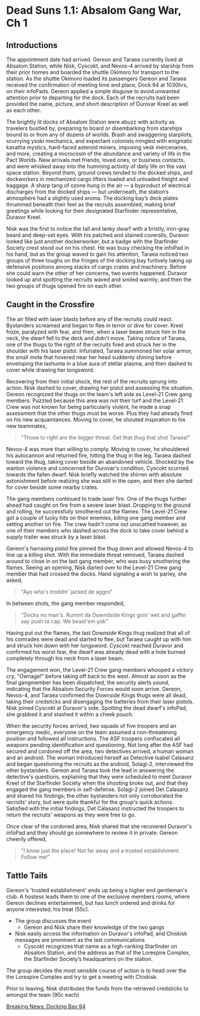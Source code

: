 # Dead Suns 1.1: Absalom Gang War, Ch 1

## Introductions

The appointment date had arrived. Gereon and Taraea currently lived at Absalom Station, while Nisk, Cyscokt, and Nevos-4 arrived by starship from their prior homes and boarded the shuttle Okimoro for transport to the station. As the shuttle Okimoro loaded its passengers Gereon and Taraea received the confirmation of meeting time and place, Dock 94 at 1030hrs, on their infoPads. Gereon applied a simple disguise to avoid unwanted attention prior to departing for the dock. Each of the recruits had been provided the name, picture, and short description of Durovar Kreel as well as each other.

The brightly lit docks of Absalom Station were abuzz with activity as travelers bustled by, preparing to board or disembarking from starships bound to or from any of dozens of worlds. Brash and swaggering starpilots, scurrying ysoki mechanics, and expectant colonists mingled with enigmatic kasatha mystics, hard-faced asteroid miners, imposing vesk mercenaries, and more, creating a microcosm of the abundance and variety of life in the Pact Worlds. New arrivals met friends, loved ones, or business contacts, and were whisked away into the humming activity of daily life on the vast space station. Beyond them, ground crews tended to the docked ships, and dockworkers in mechanized cargo lifters loaded and unloaded freight and baggage. A sharp tang of ozone hung in the air — a byproduct of electrical discharges from the docked ships — but underneath, the station’s atmosphere had a slightly used aroma. The docking bay’s deck plates thrummed beneath their feet as the recruits assembled, making brief greetings while looking for their designated Starfinder representative, Duravor Kreel.

Nisk was the first to notice the tall and lanky dwarf with a bristly, iron-gray beard and deep-set eyes. With his patched and stained coveralls, Duravor looked like just another dockerworker, but a badge with the Starfinder Society crest stood out on his chest. He was busy checking the infoPad in his hand, but as the group waved to gain his attention, Taraea noticed two groups of three toughs on the fringes of the docking bay furtively taking up defensive positions among stacks of cargo crates and machinery. Before she could warn the other of her concerns, two events happened. Duravor looked up and spotting the recruits waved and smiled warmly, and then the two groups of thugs opened fire on each other.

## Caught in the Crossfire

The air filled with laser blasts before any of the recruits could react. Bystanders screamed and began to flee in terror or dive for cover. Kreel froze, paralyzed with fear, and then, when a laser beam struck him in the neck, the dwarf fell to the deck and didn't move. Taking notice of Taraea, one of the thugs to the right of the recruits fired and struck her in the shoulder with his laser pistol. Infuriated, Taraea summoned her solar armor, the small mote that hovered near her head suddenly shining before enveloping the lashunta in a blue aura of stellar plasma, and then dashed to cover while drawing her longsword.

Recovering from their initial shock, the rest of the recruits sprung into action. Nisk dashed to cover, drawing her pistol and assessing the situation. Gereon recognized the thugs on the team's left side as Level-21 Crew gang members. Puzzled because this area was not their turf and the Level-21 Crew was not known for being particularly violent, he made a snap assessment that the other thugs must be worse. Plus they had already fired on his new acquaintances. Moving to cover, he shouted inspiration to his new teammates,
>"Those to right are the bigger threat. Get that thug that shot Taraea!"

Nevos-4 was more than willing to comply. Moving to cover, he shouldered his autocannon and returned fire, hitting the thug in the leg. Taraea dashed toward the thug, taking cover beside an abandoned vehicle. Shocked by the wanton violence and concerned for Durovar's condition, Cyscokt scurried towards the fallen dwarf. Nisk briefly watched the shirren with absolute astonishment before realizing she was still in the open, and then she darted for cover beside some nearby crates.

The gang members continued to trade laser fire. One of the thugs further ahead had caught on fire from a severe laser blast. Dropping to the ground and rolling, he successfully smothered out the flames. The Level-21 Crew got a couple of lucky hits on their enemies, killing one gang member and setting another on fire. The crew hadn't come out unscathed however, as one of their members who dashed across the dock to take cover behind a supply trailer was struck by a laser blast.

Gereon's harrasing pistol fire pinned the thug down and allowed Nevos-4 to line up a killing shot. With the immediate threat removed, Taraea dashed around to close in on the last gang member, who was busy smothering the flames. Seeing an opening, Nisk darted over to the Level-21 Crew gang member that had crossed the docks. Hand signaling a wish to parley, she asked,
>"Ayo who's troddin' jacked de aggro"

In between shots, the gang member responded,
>"Docks no man's. Rumint da Downdside Kings goin' wet and gaffer say push ta cap. We beast'em yok"

Having put out the flames, the last Downside Kings thug realized that all of his comrades were dead and started to flee, but Taraea caught up with him and struck him down with her longsword. Cyscokt reached Duravor and confirmed his worst fear, the dwarf was already dead with a hole burned completely through his neck from a laser beam.

The engagement won, the Level-21 Crew gang members whooped a victory cry, "Ownage!" before taking off back to the west. Almost as soon as the final gangmember has been dispatched, the security alerts sound, indicating that the Absalom Security Forces would soon arrive. Gereon, Nevos-4, and Taraea confirmed the Downside Kings thugs were all dead, taking their credsticks and disengaging the batteries from their laser pistols. Nisk joined Cyscokt at Duravor's side. Spotting the dead dwarf's infoPad, she grabbed it and stashed it within a cheek pouch.

When the security forces arrived, two squads of five troopers and an emergency medic, everyone on the team assumed a non-threatening position and followed all instructions. The ASF troopers confiscated all weapons pending identification and questioning. Not long after the ASF had secured and cordoned off the area, two detectives arrived, a human woman and an android. The woman introduced herself as Detective Isabel Calasanz and began questioning the recruits as the android, Solagi-2, interviewed the other bystanders. Gereon and Taraea took the lead in answering the detective's questions, explaining that they were scheduled to meet Duravor Kreel of the Starfinder Society when the shooting broke out, and that they engaged the gang members in self-defense. Solagi-2 joined Det Calasanz and shared his findings; the other bystanders not only corroborated the recruits' story, but were quite thankful for the group's quick actions. Satisfied with the initial findings, Det Calasanz instructed the troopers to return the recruits' weapons as they were free to go.

Once clear of the cordoned area, Nisk shared that she recovered Duravor's infoPad and they should go somewhere to review it in private. Gereon cheerily offered,
>"I know just the place! Not far away and a trusted establishment. Follow me!"

## Tattle Tails

Gereon's 'trusted establishment' ends up being a higher end gentleman's club. A hostess leads them to one of the exclusive members rooms, where Gereon declines entertainment, but has lunch ordered and drinks for anyone interested, his treat (55c).

- The group discusses the event
	- Gereon and Nisk share their knowledge of the two gangs
- Nisk easily access the information on Duravor's infoPad, and Chiskisk messages are prominent as the last communications
	- Cyscokt recognizes that name as a high-ranking Starfinder on Absalom Station, and the address as that of the Lorespire Complex, the Starfinder Society’s headquarters on the station.

The group decides the most sensible course of action is to head over the the Lorespire Complex and try to get a meeting with Chiskisk.

Prior to leaving, Nisk distributes the funds from the retrieved credsticks to amongst the team (90c each)

[Breaking News: Docking Bay 94](https://youtu.be/kd66fySRRLk)
